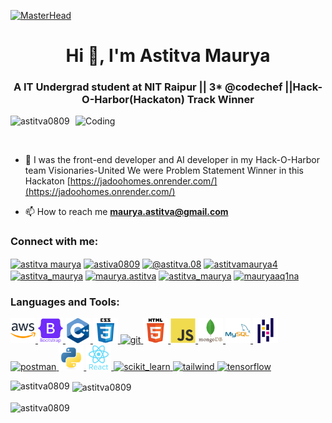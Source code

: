 [![MasterHead](https://yt3.googleusercontent.com/30RmQM73DkNccuys3cGs8j8dtWZ3TIVmI4mLxfCXTYuVZdL3Zle0kU0MKYIlOl2CW1cdqQwsiQ=w1707-fcrop64=1,00005a57ffffa5a8-k-c0xffffffff-no-nd-rj)](https://codegrills.in)
<h1 align="center">Hi 👋, I'm Astitva Maurya</h1>
<h3 align="center">A IT Undergrad student at NIT Raipur || 3* @codechef ||Hack-O-Harbor(Hackaton) Track Winner</h3>
<img align="right" alt="Coding" width="400" src="https://user-images.githubusercontent.com/55389276/140866485-8fb1c876-9a8f-4d6a-98dc-08c4981eaf70.gif">


<p align="left"> <img src="https://komarev.com/ghpvc/?username=astitva0809&label=Profile%20views&color=0e75b6&style=flat" alt="astitva0809" /> </p>

<p align="left"> <a href="https://twitter.com/" target="blank"><img src="https://img.shields.io/twitter/follow/?logo=twitter&style=for-the-badge" alt="" /></a> </p>

- 👯 I was the front-end developer and AI developer in my Hack-O-Harbor team Visionaries-United We were Problem Statement Winner in this Hackaton [https://jadoohomes.onrender.com/](https://jadoohomes.onrender.com/)

- 📫 How to reach me **maurya.astitva@gmail.com**

<h3 align="left">Connect with me:</h3>
<p align="left">
<a href="https://linkedin.com/in/astitva maurya" target="blank"><img align="center" src="https://raw.githubusercontent.com/rahuldkjain/github-profile-readme-generator/master/src/images/icons/Social/linked-in-alt.svg" alt="astitva maurya" height="30" width="40" /></a>
<a href="https://instagram.com/astiva0809" target="blank"><img align="center" src="https://raw.githubusercontent.com/rahuldkjain/github-profile-readme-generator/master/src/images/icons/Social/instagram.svg" alt="astiva0809" height="30" width="40" /></a>
<a href="https://www.youtube.com/c/@astitva.08" target="blank"><img align="center" src="https://raw.githubusercontent.com/rahuldkjain/github-profile-readme-generator/master/src/images/icons/Social/youtube.svg" alt="@astitva.08" height="30" width="40" /></a>
<a href="https://www.codechef.com/users/astitvamaurya4" target="blank"><img align="center" src="https://cdn.jsdelivr.net/npm/simple-icons@3.1.0/icons/codechef.svg" alt="astitvamaurya4" height="30" width="40" /></a>
<a href="https://www.hackerrank.com/astitva_maurya" target="blank"><img align="center" src="https://raw.githubusercontent.com/rahuldkjain/github-profile-readme-generator/master/src/images/icons/Social/hackerrank.svg" alt="astitva_maurya" height="30" width="40" /></a>
<a href="https://codeforces.com/profile/maurya.astitva" target="blank"><img align="center" src="https://raw.githubusercontent.com/rahuldkjain/github-profile-readme-generator/master/src/images/icons/Social/codeforces.svg" alt="maurya.astitva" height="30" width="40" /></a>
<a href="https://www.leetcode.com/astitva_maurya" target="blank"><img align="center" src="https://raw.githubusercontent.com/rahuldkjain/github-profile-readme-generator/master/src/images/icons/Social/leet-code.svg" alt="astitva_maurya" height="30" width="40" /></a>
<a href="https://auth.geeksforgeeks.org/user/mauryaaq1na" target="blank"><img align="center" src="https://raw.githubusercontent.com/rahuldkjain/github-profile-readme-generator/master/src/images/icons/Social/geeks-for-geeks.svg" alt="mauryaaq1na" height="30" width="40" /></a>
</p>

<h3 align="left">Languages and Tools:</h3>
<p align="left"> <a href="https://aws.amazon.com" target="_blank" rel="noreferrer"> <img src="https://raw.githubusercontent.com/devicons/devicon/master/icons/amazonwebservices/amazonwebservices-original-wordmark.svg" alt="aws" width="40" height="40"/> </a> <a href="https://getbootstrap.com" target="_blank" rel="noreferrer"> <img src="https://raw.githubusercontent.com/devicons/devicon/master/icons/bootstrap/bootstrap-plain-wordmark.svg" alt="bootstrap" width="40" height="40"/> </a> <a href="https://www.w3schools.com/cpp/" target="_blank" rel="noreferrer"> <img src="https://raw.githubusercontent.com/devicons/devicon/master/icons/cplusplus/cplusplus-original.svg" alt="cplusplus" width="40" height="40"/> </a> <a href="https://www.w3schools.com/css/" target="_blank" rel="noreferrer"> <img src="https://raw.githubusercontent.com/devicons/devicon/master/icons/css3/css3-original-wordmark.svg" alt="css3" width="40" height="40"/> </a> <a href="https://git-scm.com/" target="_blank" rel="noreferrer"> <img src="https://www.vectorlogo.zone/logos/git-scm/git-scm-icon.svg" alt="git" width="40" height="40"/> </a> <a href="https://www.w3.org/html/" target="_blank" rel="noreferrer"> <img src="https://raw.githubusercontent.com/devicons/devicon/master/icons/html5/html5-original-wordmark.svg" alt="html5" width="40" height="40"/> </a> <a href="https://developer.mozilla.org/en-US/docs/Web/JavaScript" target="_blank" rel="noreferrer"> <img src="https://raw.githubusercontent.com/devicons/devicon/master/icons/javascript/javascript-original.svg" alt="javascript" width="40" height="40"/> </a> <a href="https://www.mongodb.com/" target="_blank" rel="noreferrer"> <img src="https://raw.githubusercontent.com/devicons/devicon/master/icons/mongodb/mongodb-original-wordmark.svg" alt="mongodb" width="40" height="40"/> </a> <a href="https://www.mysql.com/" target="_blank" rel="noreferrer"> <img src="https://raw.githubusercontent.com/devicons/devicon/master/icons/mysql/mysql-original-wordmark.svg" alt="mysql" width="40" height="40"/> </a> <a href="https://pandas.pydata.org/" target="_blank" rel="noreferrer"> <img src="https://raw.githubusercontent.com/devicons/devicon/2ae2a900d2f041da66e950e4d48052658d850630/icons/pandas/pandas-original.svg" alt="pandas" width="40" height="40"/> </a> <a href="https://postman.com" target="_blank" rel="noreferrer"> <img src="https://www.vectorlogo.zone/logos/getpostman/getpostman-icon.svg" alt="postman" width="40" height="40"/> </a> <a href="https://www.python.org" target="_blank" rel="noreferrer"> <img src="https://raw.githubusercontent.com/devicons/devicon/master/icons/python/python-original.svg" alt="python" width="40" height="40"/> </a> <a href="https://reactjs.org/" target="_blank" rel="noreferrer"> <img src="https://raw.githubusercontent.com/devicons/devicon/master/icons/react/react-original-wordmark.svg" alt="react" width="40" height="40"/> </a> <a href="https://scikit-learn.org/" target="_blank" rel="noreferrer"> <img src="https://upload.wikimedia.org/wikipedia/commons/0/05/Scikit_learn_logo_small.svg" alt="scikit_learn" width="40" height="40"/> </a> <a href="https://tailwindcss.com/" target="_blank" rel="noreferrer"> <img src="https://www.vectorlogo.zone/logos/tailwindcss/tailwindcss-icon.svg" alt="tailwind" width="40" height="40"/> </a> <a href="https://www.tensorflow.org" target="_blank" rel="noreferrer"> <img src="https://www.vectorlogo.zone/logos/tensorflow/tensorflow-icon.svg" alt="tensorflow" width="40" height="40"/> </a> </p>

<p><img align="left" src="https://github-readme-stats.vercel.app/api/top-langs?username=astitva0809&show_icons=true&locale=en&layout=compact" alt="astitva0809" /></p>

<p>&nbsp;<img align="center" src="https://github-readme-stats.vercel.app/api?username=astitva0809&show_icons=true&locale=en" alt="astitva0809" /></p>

<p><img align="center" src="https://github-readme-streak-stats.herokuapp.com/?user=astitva0809&" alt="astitva0809" /></p>
